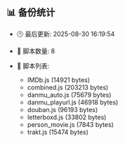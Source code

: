 ## 📊 备份统计

- 🕒 最后更新: 2025-08-30 16:19:54
- 📁 脚本数量: 8
- 📄 脚本列表:

  - IMDb.js (14921 bytes)
  - combined.js (203213 bytes)
  - danmu_auto.js (75679 bytes)
  - danmu_playurl.js (46918 bytes)
  - douban.js (96193 bytes)
  - letterboxd.js (33802 bytes)
  - person_movie.js (7843 bytes)
  - trakt.js (15474 bytes)
